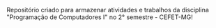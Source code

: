 Repositório criado para armazenar atividades e trabalhos da disciplina "Programação de Computadores I" no 2° semestre - CEFET-MG!
